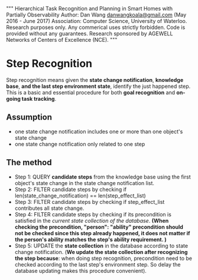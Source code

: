 """
Hierarchical Task Recognition and Planning in Smart Homes with Partially Observability
Author: Dan Wang danwangkoala@gmail.com (May 2016 - June 2017)
Association: Computer Science, University of Waterloo.
Research purposes only. Any commerical uses strictly forbidden.
Code is provided without any guarantees.
Research sponsored by AGEWELL Networks of Centers of Excellence (NCE).
"""




Step Recognition
================
Step recognition means given the **state change notification**, **knowledge base**, **and the last step environment state**,  identify the just happened step. This is a basic and essential procedure for both **goal recognition** and **on-going task tracking**. 

Assumption
----------

 - one state change notification includes one or more than one object's state change
 - one state change notification only related to one step


The method
----------

 - Step 1: QUERY **candidate steps** from the knowledge base using the first object's state change in the state change notification list.
 - Step 2: FILTER candidate steps by checking if len(state_change_notification) == len(step_effect_list)
 - Step 3: FILTER candidate steps by checking if step_effect_list contributes all state change. 
 - Step 4: FILTER candidate steps by checking if its precondition is satisfied in the *current state collection of the database*. **(When checking the precondition, "person": "ability" precondition should not be checked since this step already happened, it does not matter if the person's ability matches the step's ability requirement. )**
 - Step 5: UPDATE the **state collection** in the database according to state change notification. (**We update the state collection after recognizing the step because**: when doing step recognition, precondition need to be checked according to the last step's environment step. So delay the database updating makes this procedure convenient). 


